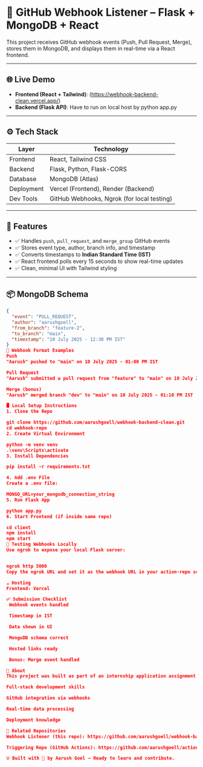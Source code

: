 # 🔔 GitHub Webhook Listener – Flask + MongoDB + React

This project receives GitHub webhook events (Push, Pull Request, Merge), stores them in MongoDB, and displays them in real-time via a React frontend.

---

## 🌐 Live Demo

- **Frontend (React + Tailwind)**: (https://webhook-backend-clean.vercel.app/)
- **Backend (Flask API)**: Have to run on local host by python app.py

---

## ⚙️ Tech Stack

| Layer      | Technology                                 |
| ---------- | ------------------------------------------ |
| Frontend   | React, Tailwind CSS                        |
| Backend    | Flask, Python, Flask-CORS                  |
| Database   | MongoDB (Atlas)                            |
| Deployment | Vercel (Frontend), Render (Backend)        |
| Dev Tools  | GitHub Webhooks, Ngrok (for local testing) |

---

## 🚀 Features

- ✅ Handles `push`, `pull_request`, and `merge_group` GitHub events
- ✅ Stores event type, author, branch info, and timestamp
- ✅ Converts timestamps to **Indian Standard Time (IST)**
- ✅ React frontend polls every 15 seconds to show real-time updates
- ✅ Clean, minimal UI with Tailwind styling

---

## 📦 MongoDB Schema

```json
{
  "event": "PULL_REQUEST",
  "author": "aarushgoell",
  "from_branch": "feature-2",
  "to_branch": "main",
  "timestamp": "10 July 2025 - 12:30 PM IST"
}
📌 Webhook Format Examples
Push
"Aarush" pushed to "main" on 10 July 2025 - 01:00 PM IST

Pull Request
"Aarush" submitted a pull request from "feature" to "main" on 10 July 2025 - 01:05 PM IST

Merge (bonus)
"Aarush" merged branch "dev" to "main" on 10 July 2025 - 01:10 PM IST

🖥️ Local Setup Instructions
1. Clone the Repo

git clone https://github.com/aarushgoell/webhook-backend-clean.git
cd webhook-repo
2. Create Virtual Environment

python -m venv venv
.\venv\Scripts\activate
3. Install Dependencies

pip install -r requirements.txt

4. Add .env File
Create a .env file:

MONGO_URL=your_mongodb_connection_string
5. Run Flask App

python app.py
6. Start Frontend (if inside same repo)

cd client
npm install
npm start
🧪 Testing Webhooks Locally
Use ngrok to expose your local Flask server:


ngrok http 5000
Copy the ngrok URL and set it as the webhook URL in your action-repo settings on GitHub.

☁️ Hosting
Frontend: Vercel

✅ Submission Checklist
 Webhook events handled

 Timestamp in IST

 Data shown in UI

 MongoDB schema correct

 Hosted links ready

 Bonus: Merge event handled

🙋 About
This project was built as part of an internship application assignment to demonstrate:

Full-stack development skills

GitHub integration via webhooks

Real-time data processing

Deployment knowledge

🔗 Related Repositories
Webhook Listener (this repo): https://github.com/aarushgoell/webhook-backend-clean

Triggering Repo (GitHub Actions): https://github.com/aarushgoell/action-repo

💡 Built with 💙 by Aarush Goel — Ready to learn and contribute.
```
